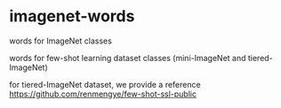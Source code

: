 # imagenet-words
words for ImageNet classes

words for few-shot learning dataset classes (mini-ImageNet and tiered-ImageNet)

for tiered-ImageNet dataset, we provide a reference https://github.com/renmengye/few-shot-ssl-public
